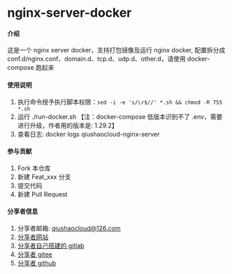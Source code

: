 # nginx-server-docker

#### 介绍
这是一个 nginx server docker，支持打包镜像及运行 nginx docker, 配置拆分成 conf.d/nginx.conf、domain.d、tcp.d、udp.d、other.d，请使用 docker-compose 跑起来

#### 使用说明

1.  执行命令授予执行脚本权限：`sed -i -e 's/\r$//' *.sh && chmod -R 755 *.sh`
2.  运行 ./run-docker.sh 【注：docker-compose 低版本识别不了 .env，需要进行升级，作者用的版本是: 1.29.2】
3.  查看日志: docker logs qiushaocloud-nginx-server

#### 参与贡献

1.  Fork 本仓库
2.  新建 Feat_xxx 分支
3.  提交代码
4.  新建 Pull Request


#### 分享者信息

1. 分享者邮箱: qiushaocloud@126.com
2. [分享者网站](https://www.qiushaocloud.top)
3. [分享者自己搭建的 gitlab](https://gitlab.qiushaocloud.top/qiushaocloud) 
3. [分享者 gitee](https://gitee.com/qiushaocloud/dashboard/projects) 
3. [分享者 github](https://github.com/qiushaocloud?tab=repositories) 